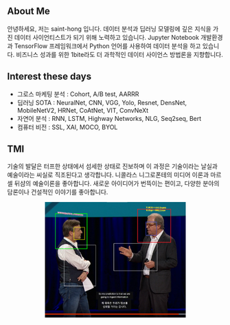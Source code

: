 ## About Me
안녕하세요, 저는 saint-hong 입니다. 데이터 분석과 딥러닝 모델링에 깊은 지식을 가진 데이터 사이언티스트가 되기 위해 노력하고 있습니다. Jupyter Notebook 개발환경과 TensorFlow 프레임워크에서 Python 언어를 사용하여 데이터 분석을 하고 있습니다. 비즈니스 성과를 위한 1bite라도 더 과학적인 데이터 사이언스 방법론을 지향합니다. 

## Interest these days
- 그로스 마케팅 분석 : Cohort, A/B test, AARRR
- 딥러닝 SOTA : NeuralNet, CNN, VGG, Yolo, Resnet, DensNet, MobileNetV2, HRNet, CoAtNet, VIT, ConvNeXt
- 자연어 분석 : RNN, LSTM, Highway Networks, NLG, Seq2seq, Bert
- 컴퓨터 비전 : SSL, XAI, MOCO, BYOL
  
## TMI
기술의 발달은 터프한 상태에서 섬세한 상태로 진보하며 이 과정은 기술이라는 날실과 예술이라는 씨실로 직조된다고 생각합니다. 니콜라스 니그로폰테의 미디어 이론과 마르셀 뒤샴의 예술이론을 좋아합니다. 새로운 아이디어가 번뜩이는 편이고, 다양한 분야의 담론이나 건설적인 이야기를 좋아합니다.

<p align=center> <img src="./images/main.png" width=65% height=70%>
